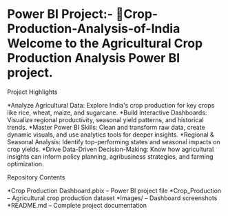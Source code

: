 # Power BI Project:- 🌾Crop-Production-Analysis-of-India Welcome to the Agricultural Crop Production Analysis Power BI project.

Project Highlights

*Analyze Agricultural Data: Explore India's crop production for key crops like rice, wheat, maize, and sugarcane.
*Build Interactive Dashboards: Visualize regional productivity, seasonal yield patterns, and historical trends.
*Master Power BI Skills: Clean and transform raw data, create dynamic visuals, and use analytics tools for deeper insights.
*Regional & Seasonal Analysis: Identify top-performing states and seasonal impacts on crop yields.
*Drive Data-Driven Decision-Making: Know how agricultural insights can inform policy planning, agribusiness strategies, and farming optimization.

Repository Contents

*Crop Production Dashboard.pbix – Power BI project file
*Crop_Production – Agricultural crop production dataset
*Images/ – Dashboard screenshots
*README.md – Complete project documentation
